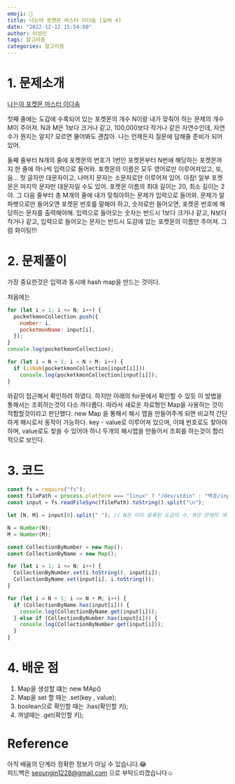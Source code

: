```yaml
---
emoji: 📖
title: 나는야 포켓몬 마스터 이다솜 [실버 4]
date: "2022-12-12 15:54:00"
author: 이성인
tags: 알고리즘
categories: 알고리즘
---
```


# 1. 문제소개

[나는야 포켓몬 마스터 이다솜](https://www.acmicpc.net/problem/1620)

첫째 줄에는 도감에 수록되어 있는 포켓몬의 개수 N이랑 내가 맞춰야 하는 문제의 개수 M이 주어져. N과 M은 1보다 크거나 같고, 100,000보다 작거나 같은 자연수인데, 자연수가 뭔지는 알지? 모르면 물어봐도 괜찮아. 나는 언제든지 질문에 답해줄 준비가 되어있어.

둘째 줄부터 N개의 줄에 포켓몬의 번호가 1번인 포켓몬부터 N번에 해당하는 포켓몬까지 한 줄에 하나씩 입력으로 들어와. 포켓몬의 이름은 모두 영어로만 이루어져있고, 또, 음... 첫 글자만 대문자이고, 나머지 문자는 소문자로만 이루어져 있어. 아참! 일부 포켓몬은 마지막 문자만 대문자일 수도 있어. 포켓몬 이름의 최대 길이는 20, 최소 길이는 2야. 그 다음 줄부터 총 M개의 줄에 내가 맞춰야하는 문제가 입력으로 들어와. 문제가 알파벳으로만 들어오면 포켓몬 번호를 말해야 하고, 숫자로만 들어오면, 포켓몬 번호에 해당하는 문자를 출력해야해. 입력으로 들어오는 숫자는 반드시 1보다 크거나 같고, N보다 작거나 같고, 입력으로 들어오는 문자는 반드시 도감에 있는 포켓몬의 이름만 주어져. 그럼 화이팅!!!

# 2. 문제풀이

가장 중요한것은 입력과 동시에 hash map을 만드는 것이다.

처음에는

```js
for (let i = 1; i <= N; i++) {
  pocketkmonCollection.push({
    number: i,
    pocketmonName: input[i],
  });
}
console.log(pocketkmonCollection);

for (let i = N + 1; i < N + M; i++) {
  if (isNaN(pocketkmonCollection[input[i]]))
    console.log(pocketkmonCollection[input[i]]);
}
```

와같이 접근해서 확인하려 하였다. 하지만 아래의 for문에서 확인할 수 있듯 이 방법을 통해서는 조회하는것이 다소 까다롭다.
따라서 새로운 자료형인 Map을 사용하는 것이 적합할것이라고 판단했다.
new Map 을 통해서 해시 맵을 만들어주게 되면 비교적 간단하게 해시로서 동작이 가능하다.
key - value로 이루어져 있으며,
이때 번호로도 찾아야 하며, value로도 찾을 수 있어야 하니 두개의 해시맵을 만들어서 조회를 하는것이 합리적으로 보인다.

# 3. 코드

```js
const fs = require("fs");
const filePath = process.platform === "linux" ? "/dev/stdin" : "백준/input.txt";
const input = fs.readFileSync(filePath).toString().split("\n");

let [N, M] = input[0].split(" "); // N은 이미 등록된 도감의 수, M은 문제의 개수

N = Number(N);
M = Number(M);

const CollectionByNumber = new Map();
const CollectionByName = new Map();

for (let i = 1; i <= N; i++) {
  CollectionByNumber.set(i.toString(), input[i]);
  CollectionByName.set(input[i], i.toString());
}

for (let i = N + 1; i <= N + M; i++) {
  if (CollectionByName.has(input[i])) {
    console.log(CollectionByName.get(input[i]));
  } else if (CollectionByNumber.has(input[i])) {
    console.log(CollectionByNumber.get(input[i]));
  }
}
```

# 4. 배운 점

1. Map을 생성할 떄는 new MAp()
2. Map을 set 할 때는 .set(key , value);
3. boolean으로 확인할 때는 .has(확인할 키);
4. 꺼낼때는 .get(확인할 키);

# Reference

아직 배움의 단계라 정확한 정보가 아닐 수 있습니다.😂  
피드백은 seoungin1228@gmail.com 으로 부탁드리겠습니다☺️
